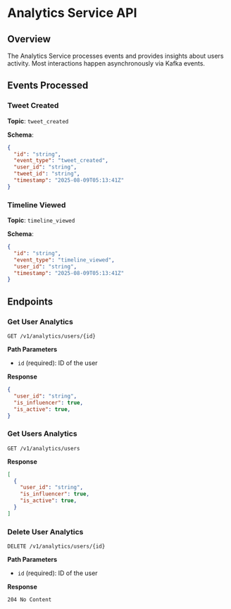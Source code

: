 # Analytics Service API

## Overview
The Analytics Service processes events and provides insights about users activity. Most interactions happen asynchronously via Kafka events.

## Events Processed

### Tweet Created

**Topic**: `tweet_created`

**Schema**:
```json
{
  "id": "string",
  "event_type": "tweet_created",
  "user_id": "string",
  "tweet_id": "string",
  "timestamp": "2025-08-09T05:13:41Z"
}
```

### Timeline Viewed

**Topic**: `timeline_viewed`

**Schema**:
```json
{
  "id": "string",
  "event_type": "timeline_viewed",
  "user_id": "string",
  "timestamp": "2025-08-09T05:13:41Z"
}
```

## Endpoints

### Get User Analytics

```http
GET /v1/analytics/users/{id}
```

**Path Parameters**
- `id` (required): ID of the user

**Response**
```json
{
  "user_id": "string",
  "is_influencer": true,
  "is_active": true,
}
```

### Get Users Analytics

```http
GET /v1/analytics/users
```

**Response**
```json
[
  {
    "user_id": "string",
    "is_influencer": true,
    "is_active": true,
  }
]
```

### Delete User Analytics

```http
DELETE /v1/analytics/users/{id}
```

**Path Parameters**
- `id` (required): ID of the user

**Response**
```
204 No Content
```
